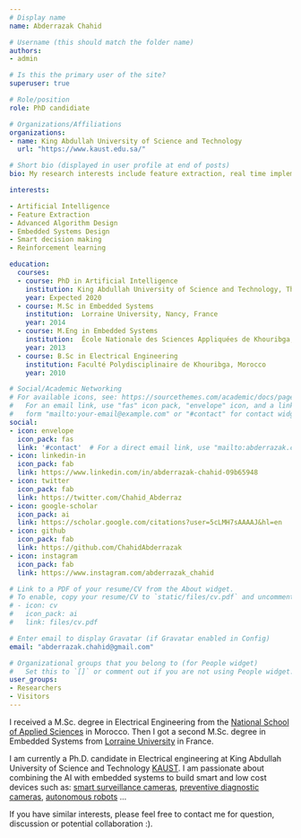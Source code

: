 ```yaml
---
# Display name
name: Abderrazak Chahid

# Username (this should match the folder name)
authors:
- admin

# Is this the primary user of the site?
superuser: true

# Role/position
role: PhD candidiate

# Organizations/Affiliations
organizations:
- name: King Abdullah University of Science and Technology
  url: "https://www.kaust.edu.sa/"

# Short bio (displayed in user profile at end of posts)
bio: My research interests include feature extraction, real time implementation of smart decision making systems.

interests:

- Artificial Intelligence
- Feature Extraction
- Advanced Algorithm Design
- Embedded Systems Design
- Smart decision making
- Reinforcement learning

education:
  courses:
  - course: PhD in Artificial Intelligence
    institution: King Abdullah University of Science and Technology, Thuwal, KSA
    year: Expected 2020
  - course: M.Sc in Embedded Systems
    institution:  Lorraine University, Nancy, France
    year: 2014
  - course: M.Eng in Embedded Systems
    institution:  École Nationale des Sciences Appliquées de Khouribga, Morocco
    year: 2013
  - course: B.Sc in Electrical Engineering
    institution: Faculté Polydisciplinaire de Khouribga, Morocco
    year: 2010

# Social/Academic Networking
# For available icons, see: https://sourcethemes.com/academic/docs/page-builder/#icons
#   For an email link, use "fas" icon pack, "envelope" icon, and a link in the
#   form "mailto:your-email@example.com" or "#contact" for contact widget.
social:
- icon: envelope
  icon_pack: fas
  link: '#contact'  # For a direct email link, use "mailto:abderrazak.chahid@gmail.com".
- icon: linkedin-in
  icon_pack: fab
  link: https://www.linkedin.com/in/abderrazak-chahid-09b65948
- icon: twitter
  icon_pack: fab
  link: https://twitter.com/Chahid_Abderraz
- icon: google-scholar
  icon_pack: ai
  link: https://scholar.google.com/citations?user=5cLMH7sAAAAJ&hl=en
- icon: github
  icon_pack: fab
  link: https://github.com/ChahidAbderrazak
- icon: instagram
  icon_pack: fab
  link: https://www.instagram.com/abderrazak_chahid

# Link to a PDF of your resume/CV from the About widget.
# To enable, copy your resume/CV to `static/files/cv.pdf` and uncomment the lines below.
# - icon: cv
#   icon_pack: ai
#   link: files/cv.pdf

# Enter email to display Gravatar (if Gravatar enabled in Config)
email: "abderrazak.chahid@gmail.com"

# Organizational groups that you belong to (for People widget)
#   Set this to `[]` or comment out if you are not using People widget.
user_groups:
- Researchers
- Visitors
---
```


I received a M.Sc. degree in Electrical Engineering from the [National School of Applied Sciences](http://ensak.usms.ac.ma/ensak/) in Morocco. Then I got  a second M.Sc. degree  in Embedded Systems from [Lorraine University](https://welcome.univ-lorraine.fr/) in France.

I am  currently a Ph.D. candidate in  Electrical engineering  at  King Abdullah University of Science and Technology [KAUST](https://cemse.kaust.edu.sa/emang/people/person/abderrazak-chahid). I am  passionate about combining the AI with embedded systems to build smart and low cost devices such as: [smart surveillance cameras](https://www.youtube.com/watch?v=QcCjmWwEUgg), [preventive diagnostic  cameras](https://www.youtube.com/watch?v=mHBSRPkFnDI), [autonomous robots](https://www.youtube.com/watch?v=P9zmerD04Hk) ...

If you have similar interests, please feel free to contact me for question, discussion or potential collaboration :).
